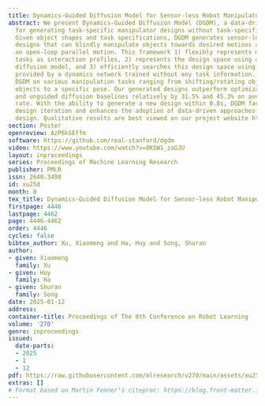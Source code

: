 ```yaml
---
title: Dynamics-Guided Diffusion Model for Sensor-less Robot Manipulator Design
abstract: We present Dynamics-Guided Diffusion Model (DGDM), a data-driven framework
  for generating task-specific manipulator designs without task-specific training.
  Given object shapes and task specifications, DGDM generates sensor-less manipulator
  designs that can blindly manipulate objects towards desired motions and poses using
  an open-loop parallel motion. This framework 1) flexibly represents manipulation
  tasks as interaction profiles, 2) represents the design space using a geometric
  diffusion model, and 3) efficiently searches this design space using the gradients
  provided by a dynamics network trained without any task information. We evaluate
  DGDM on various manipulation tasks ranging from shifting/rotating objects to converging
  objects to a specific pose. Our generated designs outperform optimization-based
  and unguided diffusion baselines relatively by 31.5% and 45.3% on average success
  rate. With the ability to generate a new design within 0.8s, DGDM facilitates rapid
  design iteration and enhances the adoption of data-driven approaches for robot mechanism
  design. Qualitative results are best viewed on our project website https://dgdmcorl.github.io.
section: Poster
openreview: AzP6kSEffm
software: https://github.com/real-stanford/dgdm
video: https://www.youtube.com/watch?v=8KSW1_zaGJU
layout: inproceedings
series: Proceedings of Machine Learning Research
publisher: PMLR
issn: 2640-3498
id: xu25d
month: 0
tex_title: Dynamics-Guided Diffusion Model for Sensor-less Robot Manipulator Design
firstpage: 4446
lastpage: 4462
page: 4446-4462
order: 4446
cycles: false
bibtex_author: Xu, Xiaomeng and Ha, Huy and Song, Shuran
author:
- given: Xiaomeng
  family: Xu
- given: Huy
  family: Ha
- given: Shuran
  family: Song
date: 2025-01-12
address:
container-title: Proceedings of The 8th Conference on Robot Learning
volume: '270'
genre: inproceedings
issued:
  date-parts:
  - 2025
  - 1
  - 12
pdf: https://raw.githubusercontent.com/mlresearch/v270/main/assets/xu25d/xu25d.pdf
extras: []
# Format based on Martin Fenner's citeproc: https://blog.front-matter.io/posts/citeproc-yaml-for-bibliographies/
---
```

